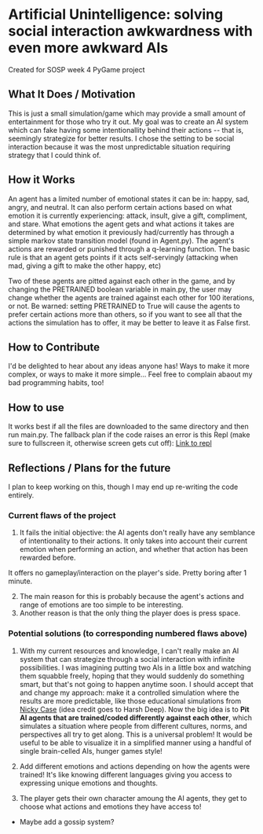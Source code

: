 # Artificial Unintelligence: solving social interaction awkwardness with even more awkward AIs
Created for SOSP week 4 PyGame project 

## What It Does / Motivation
This is just a small simulation/game which may provide a small amount of entertainment for those who try it out. 
My goal was to create an AI system which can fake having some intentionallity behind their actions -- that is, seemingly strategize for better results.
I chose the setting to be social interaction because it was the most unpredictable situation requiring strategy that I could think of. 

## How it Works
An agent has a limited number of emotional states it can be in: happy, sad, angry, and neutral. It can also perform certain actions based on what emotion it is currently experiencing: attack, insult, give a gift, compliment, and stare. What emotions the agent gets and what actions it takes are determined by what emotion it previously had/currently has through a simple markov state transition model (found in Agent.py).  The agent's actions are rewarded or punished through a q-learning function. The basic rule is that an agent gets points if it acts self-servingly (attacking when mad, giving a gift to make the other happy, etc)

Two of these agents are pitted against each other in the game, and by changing the PRETRAINED boolean variable in main.py, the user may change whether the agents are trained against each other for 100 iterations, or not. Be warned: setting PRETRAINED to True will cause the agents to prefer certain actions more than others, so if you want to see all that the actions the simulation has to offer, it may be better to leave it as False first.

## How to Contribute
I'd be delighted to hear about any ideas anyone has! Ways to make it more complex, or ways to make it more simple... Feel free to complain abaout my bad programming habits, too!

## How to use
It works best if all the files are downloaded to the same directory and then run main.py. The fallback plan if the code raises an error is this Repl (make sure to fullscreen it, otherwise screen gets cut off): [Link to repl](https://replit.com/@BitPupper/Socializing-Simulator)

## Reflections / Plans for the future
I plan to keep working on this, though I may end up re-writing the code entirely. 

### Current flaws of the project
1. It fails the initial objective: the AI agents don't really have any semblance of intentionality to their actions. It only takes into account their current emotion when performing an action, and whether that action has been rewarded before. 

It offers no gameplay/interaction on the player's side. Pretty boring after 1 minute.

2. The main reason for this is probably because the agent's actions and range of emotions are too simple to be interesting.
3. Another reason is that the only thing the player does is press space.

### Potential solutions (to corresponding numbered flaws above)
1. With my current resources and knowledge, I can't really make an AI system that can strategize through a social interaction with infinite possibilities. I was imagining putting two AIs in a little box and watching them squabble freely, hoping that they would suddenly do something smart, but that's not going to happen anytime soon. I should accept that and change my approach: make it a controlled simulation where the results are more predictable, like those educational simulations from [Nicky Case](https://ncase.me/) (idea credit goes to Harsh Deep). Now the big idea is to **Pit AI agents that are trained/coded differently against each other**, which simulates a situation where people from different cultures, norms, and perspectives all try to get along. This is a universal problem! It would be useful to be able to visualize it in a simplified manner using a handful of single brain-celled AIs, hunger games style!

2. Add different emotions and actions depending on how the agents were trained! It's like knowing different languages giving you access to expressing unique emotions and thoughts.

3. The player gets their own character amoung the AI agents, they get to choose what actions and emotions they have access to!

- Maybe add a gossip system?
